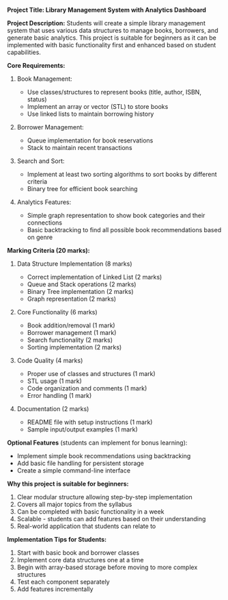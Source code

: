 **Project Title: Library Management System with Analytics Dashboard**

**Project Description:**
Students will create a simple library management system that uses various data structures to manage books, borrowers, and generate basic analytics. This project is suitable for beginners as it can be implemented with basic functionality first and enhanced based on student capabilities.

**Core Requirements:**

1. Book Management:
   - Use classes/structures to represent books (title, author, ISBN, status)
   - Implement an array or vector (STL) to store books
   - Use linked lists to maintain borrowing history

2. Borrower Management:
   - Queue implementation for book reservations
   - Stack to maintain recent transactions

3. Search and Sort:
   - Implement at least two sorting algorithms to sort books by different criteria
   - Binary tree for efficient book searching

4. Analytics Features:
   - Simple graph representation to show book categories and their connections
   - Basic backtracking to find all possible book recommendations based on genre

**Marking Criteria (20 marks):**

1. Data Structure Implementation (8 marks)
   - Correct implementation of Linked List (2 marks)
   - Queue and Stack operations (2 marks)
   - Binary Tree implementation (2 marks)
   - Graph representation (2 marks)

2. Core Functionality (6 marks)
   - Book addition/removal (1 mark)
   - Borrower management (1 mark)
   - Search functionality (2 marks)
   - Sorting implementation (2 marks)

3. Code Quality (4 marks)
   - Proper use of classes and structures (1 mark)
   - STL usage (1 mark)
   - Code organization and comments (1 mark)
   - Error handling (1 mark)

4. Documentation (2 marks)
   - README file with setup instructions (1 mark)
   - Sample input/output examples (1 mark)

**Optional Features** (students can implement for bonus learning):
- Implement simple book recommendations using backtracking
- Add basic file handling for persistent storage
- Create a simple command-line interface

**Why this project is suitable for beginners:**
1. Clear modular structure allowing step-by-step implementation
2. Covers all major topics from the syllabus
3. Can be completed with basic functionality in a week
4. Scalable - students can add features based on their understanding
5. Real-world application that students can relate to

**Implementation Tips for Students:**
1. Start with basic book and borrower classes
2. Implement core data structures one at a time
3. Begin with array-based storage before moving to more complex structures
4. Test each component separately
5. Add features incrementally

